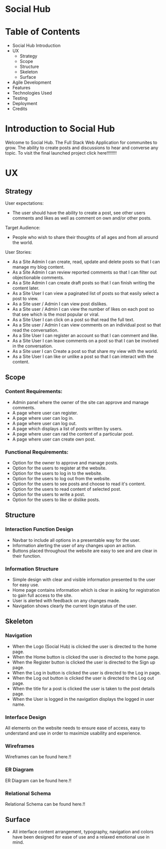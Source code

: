 # Social Hub

# Table of Contents
* Social Hub Introduction
* UX
    + Strategy
    + Scope
    + Structure
    + Skeleton
    + Surface
* Agile Development
* Features
* Technologies Used
* Testing
* Deployment
* Credits

# Introduction to Social Hub
Welcome to Social Hub. The Full Stack Web Application for communites to grow. The ability to create posts and discussions to hear and converse any topic. To visit the final launched project click here!!!!!!!!

# UX
## Strategy
User expectations:
* The user should have the ability to create a post, see other users comments and likes as well as comment on own and/or other posts.

Target Audience:
* People who wish to share their thoughts of all ages and from all around the world.

User Stories:
* As a Site Admin I can create, read, update and delete posts so that I can manage my blog content.
* As a Site Admin I can review reported comments so that I can filter out objectionable comments.
* As a Site Admin I can create draft posts so that I can finish writing the content later.
* As a Site User I can view a paginated list of posts so that easily select a post to view.
* As a Site user / Admin I can view post dislikes.
* As a Site user / Admin I can view the number of likes on each post so that see which is the most popular or viral.
* As a Site User I can click on a post so that read the full text.
* As a Site user / Admin I can view comments on an individual post so that read the conversation.
* As a Site User I can register an account so that I can comment and like.
* As a Site User I can leave comments on a post so that I can be involved in the conversation.
* As a Site user I can Create a post so that share my view with the world.
* As a Site User I can like or unlike a post so that I can interact with the content.

## Scope
### Content Requirements:
* Admin panel where the owner of the site can approve and manage comments.
* A page where user can register.
* A page where user can log in.
* A page where user can log out.
* A page which displays a list of posts written by users.
* A page where user can rad the content of a particular post.
* A page where user can create own post.

### Functional Requirements:
* Option for the owner to approve and manage posts.
* Option for the users to register at the website.
* Option for the users to log in to the website.
* Option for the users to log out from the website.
* Option for the users to see posts and choose to read it's content.
* Option for the users to read content of selected post.
* Option for the users to write a post.
* Option for the users to like or dislike posts.

## Structure
### Interaction Function Design
* Navbar to include all options in a presentable way for the user.
* Information alerting the user of any changes upon an action.
* Buttons placed throughout the website are easy to see and are clear in their function.

### Information Structure
* Simple design with clear and visible information presented to the user for easy use.
* Home page contains information which is clear in asking for registration to gain full access to the site.
* User is alerted with feedback on any changes made.
* Navigation shows clearly the current login status of the user.

## Skeleton
### Navigation
* When the Logo (Social Hub) is clicked the user is directed to the home page.
* When the Home button is clicked the user is directed to the home page.
* When the Register button is clicked the user is directed to the Sign up page.
* When the Log in button is clicked the user is directed to the Log in page.
* When the Log out button is clicked the user is directed to the Log out page.
* When the title for a post is clicked the user is taken to the post details page.
* When the User is logged in the navigation displays the logged in user name.

### Interface Design
All elements on the website needs to ensure ease of access, easy to understand and use in order to maximize usability and experience.

### Wireframes
Wireframes can be found here.!!

### ER Diagram 
ER Diagram can be found here.!!

### Relational Schema
Relational Schema can be found here.!!

## Surface
* All interface content arrangement, typography, navigation and colors have been designed for ease of use and a relaxed emotional use in mind.